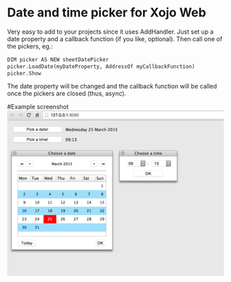 # Date and time picker for Xojo Web

Very easy to add to your projects since it uses AddHandler. Just set up a date property and a callback function (if you like, optional). Then call one of the pickers, eg.:

```
DIM picker AS NEW sheetDatePicker
picker.LoadDate(myDateProperty, AddressOf myCallbackFunction)
picker.Show
```

The date property will be changed and the callback function will be called once the pickers are closed (thus, async).

#Example screenshot
![Screenshot](https://github.com/alexvonsiebenthal/DateAndTimePickerWeb/blob/master/DemoScreenshot.png)
